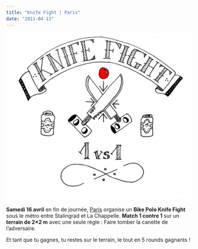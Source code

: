 ```yaml
---
title: "Knife Fight | Paris"
date: "2011-04-13"
---
```


![](images/knife-polo.jpg "Knife Fight Bike Polo Paris")

**Samedi 16 avril** en fin de journée, [Paris](http://parisbikepolo.wordpress.com) organise un **Bike Polo Knife Fight** sous le métro entre Stalingrad et La Chappelle. **Match 1 contre 1** sur un **terrain de 2×2 m** avec une seule règle : Faire tomber la canette de l’adversaire.

Et tant que tu gagnes, tu restes sur le terrain, le tout en 5 rounds gagnants !
